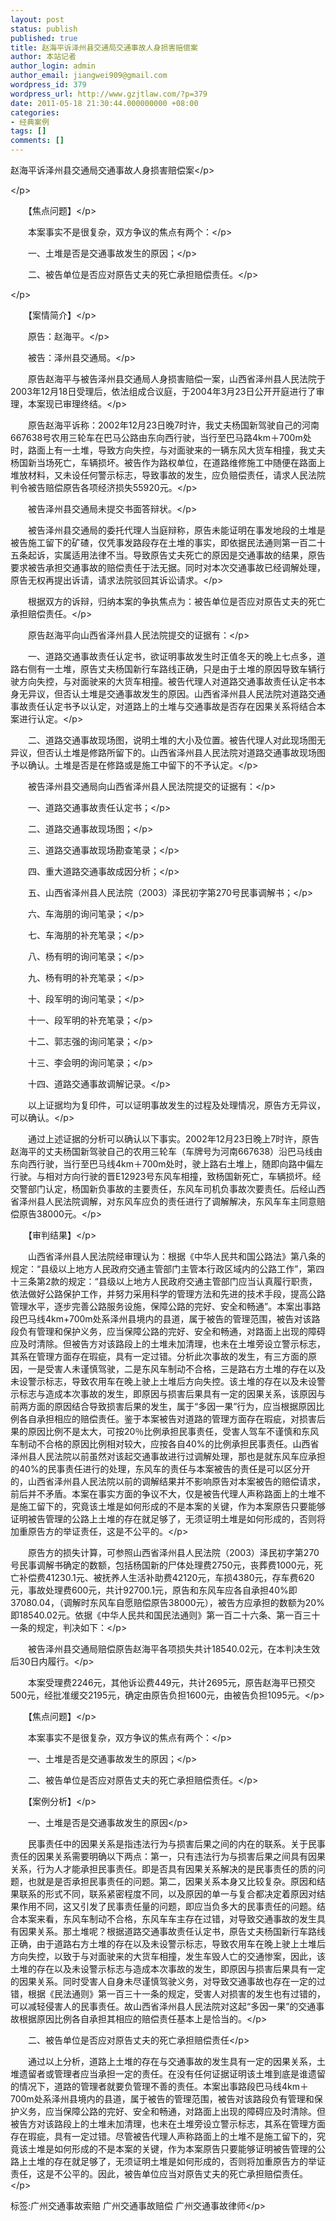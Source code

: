 ```yaml
---
layout: post
status: publish
published: true
title: 赵海平诉泽州县交通局交通事故人身损害赔偿案
author: 本站记者
author_login: admin
author_email: jiangwei909@gmail.com
wordpress_id: 379
wordpress_url: http://www.gzjtlaw.com/?p=379
date: 2011-05-18 21:30:44.000000000 +08:00
categories:
- 经典案例
tags: []
comments: []
---
```

<p>赵海平诉泽州县交通局交通事故人身损害赔偿案<&#47;p><p><&#47;p><p>　　【焦点问题】<&#47;p><p>　　本案事实不是很复杂，双方争议的焦点有两个：<&#47;p><p>　　一、土堆是否是交通事故发生的原因；<&#47;p><p>　　二、被告单位是否应对原告丈夫的死亡承担赔偿责任。<&#47;p><p><&#47;p><p>　　【案情简介】<&#47;p><p>　　原告：赵海平。<&#47;p><p>　　被告：泽州县交通局。<&#47;p><p>　　原告赵海平与被告泽州县交通局人身损害赔偿一案，山西省泽州县人民法院于2003年12月18日受理后，依法组成合议庭，于2004年3月23日公开开庭进行了审理，本案现已审理终结。<&#47;p><p>　　原告赵海平诉称：2002年12月23日晚7时许，我丈夫杨国新驾驶自己的河南667638号农用三轮车在巴马公路由东向西行驶，当行至巴马路4km＋700m处时，路面上有一土堆，导致方向失控，与对面驶来的一辆东风大货车相撞，我丈夫杨国新当场死亡，车辆损坏。被告作为路权单位，在道路维修施工中随便在路面上堆放材料，又未设任何警示标志，导致事故的发生，应负赔偿责任，请求人民法院判令被告赔偿原告各项经济损失55920元。<&#47;p><p>　　被告泽州县交通局未提交书面答辩状。<&#47;p><p>　　被告泽州县交通局的委托代理人当庭辩称，原告未能证明在事发地段的土堆是被告施工留下的矿碴，仅凭事发路段存在土堆的事实，即依据民法通则第一百二十五条起诉，实属适用法律不当。导致原告丈夫死亡的原因是交通事故的结果，原告要求被告承担交通事故的赔偿责任于法无据。同时对本次交通事故已经调解处理，原告无权再提出诉请，请求法院驳回其诉讼请求。<&#47;p><p>　　根据双方的诉辩，归纳本案的争执焦点为：被告单位是否应对原告丈夫的死亡承担赔偿责任。<&#47;p><p>　　原告赵海平向山西省泽州县人民法院提交的证据有：<&#47;p><p>　　一、道路交通事故责任认定书，欲证明事故发生时正值冬天的晚上七点多，道路右侧有一土堆，原告丈夫杨国新行车路线正确，只是由于土堆的原因导致车辆行驶方向失控，与对面驶来的大货车相撞。被告代理人对道路交通事故责任认定书本身无异议，但否认土堆是交通事故发生的原因。山西省泽州县人民法院对道路交通事故责任认定书予以认定，对道路上的土堆与交通事故是否存在因果关系将结合本案进行认定。<&#47;p><p>　　二、道路交通事故现场图，说明土堆的大小及位置。被告代理人对此现场图无异议，但否认土堆是修路所留下的。山西省泽州县人民法院对道路交通事故现场图予以确认。土堆是否是在修路或是施工中留下的不予认定。<&#47;p><p>　　被告泽州县交通局向山西省泽州县人民法院提交的证据有：<&#47;p><p>　　一、道路交通事故责任认定书；<&#47;p><p>　　二、道路交通事故现场图；<&#47;p><p>　　三、道路交通事故现场勘查笔录；<&#47;p><p>　　四、重大道路交通事故成因分析；<&#47;p><p>　　五、山西省泽州县人民法院（2003）泽民初字第270号民事调解书；<&#47;p><p>　　六、车海朋的询问笔录；<&#47;p><p>　　七、车海朋的补充笔录；<&#47;p><p>　　八、杨有明的询问笔录；<&#47;p><p>　　九、杨有明的补充笔录；<&#47;p><p>　　十、段军明的询问笔录；<&#47;p><p>　　十一、段军明的补充笔录；<&#47;p><p>　　十二、郭志强的询问笔录；<&#47;p><p>　　十三、李会明的询问笔录；<&#47;p><p>　　十四、道路交通事故调解记录。<&#47;p><p>　　以上证据均为复印件，可以证明事故发生的过程及处理情况，原告方无异议，可以确认。<&#47;p><p>　　通过上述证据的分析可以确认以下事实。2002年12月23日晚上7时许，原告赵海平的丈夫杨国新驾驶自己的农用三轮车（车牌号为河南667638）沿巴马线由东向西行驶，当行至巴马线4km＋700m处时，驶上路右土堆上，随即向路中偏左行驶。与相对方向行驶的晋E12923号东风车相撞，致杨国新死亡，车辆损坏。经交警部门认定，杨国新负事故的主要责任，东风车司机负事故次要责任。后经山西省泽州县人民法院调解，对东风车应负的责任进行了调解解决，东风车车主同意赔偿原告38000元。<&#47;p><p>　　【审判结果】<&#47;p><p>　　山西省泽州县人民法院经审理认为：根据《中华人民共和国公路法》第八条的规定：&ldquo;县级以上地方人民政府交通主管部门主管本行政区域内的公路工作&rdquo;，第四十三条第2款的规定：&ldquo;县级以上地方人民政府交通主管部门应当认真履行职责，依法做好公路保护工作，并努力采用科学的管理方法和先进的技术手段，提高公路管理水平，逐步完善公路服务设施，保障公路的完好、安全和畅通&rdquo;。本案出事路段巴马线4km+700m处系泽州县境内的县道，属于被告的管理范围，被告对该路段负有管理和保护义务，应当保障公路的完好、安全和畅通，对路面上出现的障碍应及时清除。但被告方对该路段上的土堆未加清理，也未在土堆旁设立警示标志，其系在管理方面存在瑕疵，具有一定过错。分析此次事故的发生，有三方面的原因，一是受害人未谨慎驾驶，二是东风车制动不合格，三是路右方土堆的存在以及未设警示标志，导致农用车在晚上驶上土堆后方向失控。该土堆的存在以及未设警示标志与造成本次事故的发生，即原因与损害后果具有一定的因果关系，该原因与前两方面的原因结合导致损害后果的发生，属于&ldquo;多因一果&rdquo;行为，应当根据原因比例各自承担相应的赔偿责任。鉴于本案被告对道路的管理方面存在瑕疵，对损害后果的原因比例不是太大，可按20％比例承担民事责任，受害人驾车不谨慎和东风车制动不合格的原因比例相对较大，应按各自40%的比例承担民事责任。山西省泽州县人民法院以前虽然对该起交通事故进行过调解处理，那也是就东风车应承担的40%的民事责任进行的处理，东风车的责任与本案被告的责任是可以区分开的，山西省泽州县人民法院以前的调解结果并不影响原告对本案被告的赔偿请求，前后并不矛盾。本案在事实方面的争议不大，仅是被告代理人声称路面上的土堆不是施工留下的，究竟该土堆是如何形成的不是本案的关键，作为本案原告只要能够证明被告管理的公路上土堆的存在就足够了，无须证明土堆是如何形成的，否则将加重原告方的举证责任，这是不公平的。<&#47;p><p>　　原告方的损失计算，可参照山西省泽州县人民法院（2003）泽民初字第270号民事调解书确定的数额，包括杨国新的尸体处理费2750元，丧葬费1000元，死亡补偿费41230.1元、被抚养人生活补助费42120元，车损4380元，存车费620元，事故处理费600元，共计92700.1元，原告和东风车应各自承担40%即37080.04，（调解时东风车自愿赔偿原告38000元），被告方应承担的数额为20%即18540.02元。依据《中华人民共和国民法通则》第一百二十六条、第一百三十一条的规定，判决如下：<&#47;p><p>　　被告泽州县交通局赔偿原告赵海平各项损失共计18540.02元，在本判决生效后30日内履行。<&#47;p><p>　　本案受理费2246元，其他诉讼费449元，共计2695元，原告赵海平已预交500元，经批准缓交2195元，确定由原告负担1600元，由被告负担1095元。<&#47;p><p>　　【焦点问题】<&#47;p><p>　　本案事实不是很复杂，双方争议的焦点有两个：<&#47;p><p>　　一、土堆是否是交通事故发生的原因；<&#47;p><p>　　二、被告单位是否应对原告丈夫的死亡承担赔偿责任。<&#47;p><p>　　【案例分析】<&#47;p><p>　　一、土堆是否是交通事故发生的原因<&#47;p><p>　　民事责任中的因果关系是指违法行为与损害后果之间的内在的联系。关于民事责任的因果关系需要明确以下两点：第一，只有违法行为与损害后果之间具有因果关系，行为人才能承担民事责任。即是否具有因果关系解决的是民事责任的质的问题，也就是是否承担民事责任的问题。第二，因果关系本身又比较复杂。原因和结果联系的形式不同，联系紧密程度不同，以及原因的单一与复合都决定着原因对结果作用不同，这又引发了民事责任量的问题，即应当负多大的民事责任的问题。结合本案来看，东风车制动不合格，东风车车主存在过错，对导致交通事故的发生具有因果关系。那土堆呢？根据道路交通事故责任认定书，原告丈夫杨国新行车路线正确，由于道路右方土堆的存在以及未设警示标志，导致农用车在晚上驶上土堆后方向失控，以致于与对面驶来的大货车相撞，发生车毁人亡的交通惨案，因此，该土堆的存在以及未设警示标志与造成本次事故的发生，即原因与损害后果具有一定的因果关系。同时受害人自身未尽谨慎驾驶义务，对导致交通事故也存在一定的过错，根据《民法通则》第一百三十一条的规定，受害人对损害的发生也有过错的，可以减轻侵害人的民事责任。故山西省泽州县人民法院对这起&ldquo;多因一果&rdquo;的交通事故根据原因比例各自承担其相应的赔偿责任基本上是恰当的。<&#47;p><p>　　二、被告单位是否应对原告丈夫的死亡承担赔偿责任<&#47;p><p>　　通过以上分析，道路上土堆的存在与交通事故的发生具有一定的因果关系，土堆遗留者或管理者应当承担一定的责任。在没有任何证据证明该土堆到底是谁遗留的情况下，道路的管理者就要负管理不善的责任。本案出事路段巴马线4km＋700m处系泽州县境内的县道，属于被告的管理范围，被告对该路段负有管理和保护义务，应当保障公路的完好、安全和畅通，对路面上出现的障碍应及时清除。但被告方对该路段上的土堆未加清理，也未在土堆旁设立警示标志，其系在管理方面存在瑕疵，具有一定过错。尽管被告代理人声称路面上的土堆不是施工留下的，究竟该土堆是如何形成的不是本案的关键，作为本案原告只要能够证明被告管理的公路上土堆的存在就足够了，无须证明土堆是如何形成的，否则将加重原告方的举证责任，这是不公平的。因此，被告单位应当对原告丈夫的死亡承担赔偿责任。<&#47;p><br&#47;><p>标签:广州交通事故索赔 广州交通事故赔偿 广州交通事故律师<&#47;p>
